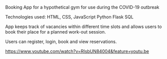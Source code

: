 Booking App for a hypothetical gym for use during the COVID-19 outbreak

Technologies used:
HTML, CSS, JavaScript
Python
Flask
SQL

App keeps track of vacancies within different time slots and allows users to book their place
for a planned work-out session.

Users can register, login, book and view reservations.

https://www.youtube.com/watch?v=RIsbUN84004&feature=youtu.be